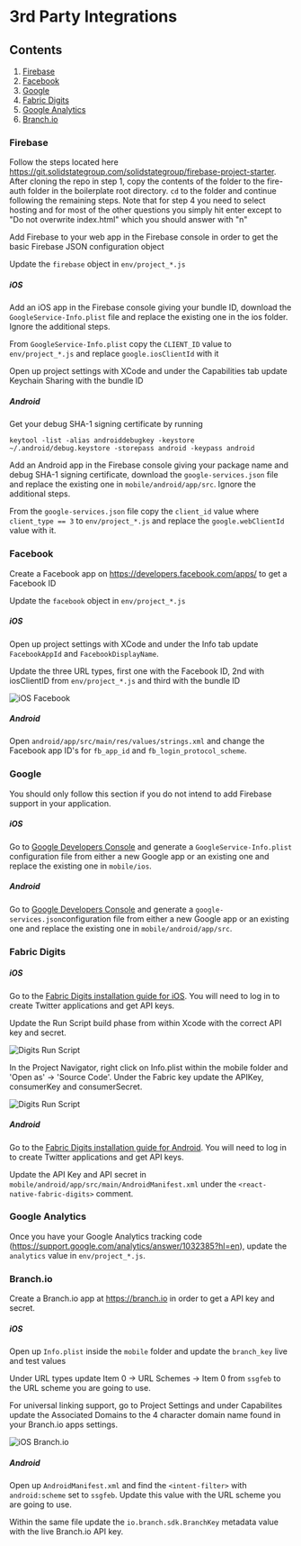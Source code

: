 # 3rd Party Integrations

## Contents

1. [Firebase](#firebase)
2. [Facebook](#facebook)
3. [Google](#google)
4. [Fabric Digits](#fabric-digits)
5. [Google Analytics](#google-analytics)
6. [Branch.io](#branchio)

### Firebase

Follow the steps located here https://git.solidstategroup.com/solidstategroup/firebase-project-starter. After cloning the repo in step 1, copy the contents of the folder to the fire-auth folder in the boilerplate root directory. ```cd``` to the folder and continue following the remaining steps. Note that for step 4 you need to select hosting and for most of the other questions you simply hit enter except to "Do not overwrite index.html" which you should answer with "n"

Add Firebase to your web app in the Firebase console in order to get the basic Firebase JSON configuration object

Update the `firebase` object in `env/project_*.js`

##### iOS

Add an iOS app in the Firebase console giving your bundle ID, download the `GoogleService-Info.plist` file and replace the existing one in the ios folder. Ignore the additional steps.

From `GoogleService-Info.plist` copy the `CLIENT_ID` value to `env/project_*.js` and replace `google.iosClientId` with it

Open up project settings with XCode and under the Capabilities tab update Keychain Sharing with the bundle ID

##### Android

Get your debug SHA-1 signing certificate by running
```
keytool -list -alias androiddebugkey -keystore ~/.android/debug.keystore -storepass android -keypass android
```
Add an Android app in the Firebase console giving your package name and debug SHA-1 signing certificate, download the `google-services.json` file and replace the existing one in ```mobile/android/app/src```. Ignore the additional steps.

From the `google-services.json` file copy the `client_id` value where `client_type == 3` to `env/project_*.js` and replace the `google.webClientId` value with it.

### Facebook

Create a Facebook app on https://developers.facebook.com/apps/ to get a Facebook ID

Update the `facebook` object in `env/project_*.js`

##### iOS

Open up project settings with XCode and under the Info tab update `FacebookAppId` and `FacebookDisplayName`.

Update the three URL types, first one with the Facebook ID, 2nd with iosClientID from `env/project_*.js` and third with the bundle ID

![iOS Facebook](http://g.recordit.co/GDqmbyI6Gb.gif)

##### Android

Open `android/app/src/main/res/values/strings.xml` and change the Facebook app ID's for `fb_app_id` and `fb_login_protocol_scheme`.

### Google

You should only follow this section if you do not intend to add Firebase support in your application.

##### iOS

Go to [Google Developers Console](https://developers.google.com/mobile/add?platform=ios&cntapi=signin&cnturl=https:%2F%2Fdevelopers.google.com%2Fidentity%2Fsign-in%2Fios%2Fsign-in%3Fconfigured%3Dtrue&cntlbl=Continue%20Adding%20Sign-In) and generate a `GoogleService-Info.plist` configuration file from either a new Google app or an existing one and replace the existing one in `mobile/ios`.

##### Android

Go to [Google Developers Console](https://developers.google.com/mobile/add?platform=android&cntapi=signin&cnturl=https:%2F%2Fdevelopers.google.com%2Fidentity%2Fsign-in%2Fandroid%2Fsign-in%3Fconfigured%3Dtrue&cntlbl=Continue%20Adding%20Sign-In) and generate a `google-services.json`configuration file from either a new Google app or an existing one and replace the existing one in `mobile/android/app/src`.

### Fabric Digits

##### iOS

Go to the [Fabric Digits installation guide for iOS](https://fabric.io/kits/ios/digits/install). You will need to log in to create Twitter applications and get API keys.

Update the Run Script build phase from within Xcode with the correct API key and secret.

![Digits Run Script](https://git.solidstategroup.com/solidstategroup/ssg-frontend-boilerplate/raw/master/ThirdPartyDigits.png)

In the Project Navigator, right click on Info.plist within the mobile folder and 'Open as' -> 'Source Code'. Under the Fabric key update the APIKey, consumerKey and consumerSecret.

![Digits Run Script](https://git.solidstategroup.com/solidstategroup/ssg-frontend-boilerplate/raw/master/ThirdPartyDigits2.png)

##### Android

Go to the [Fabric Digits installation guide for Android](https://fabric.io/kits/android/digits/install). You will need to log in to create Twitter applications and get API keys.

Update the API Key and API secret in `mobile/android/app/src/main/AndroidManifest.xml` under the `<react-native-fabric-digits>` comment.

### Google Analytics

Once you have your Google Analytics tracking code (https://support.google.com/analytics/answer/1032385?hl=en), update the `analytics` value in `env/project_*.js`.

### Branch.io

Create a Branch.io app at https://branch.io in order to get a API key and secret.

##### iOS

Open up `Info.plist` inside the `mobile` folder and update the `branch_key` live and test values

Under URL types update Item 0 -> URL Schemes -> Item 0 from `ssgfeb` to the URL scheme you are going to use.

For universal linking support, go to Project Settings and under Capabilites update the Associated Domains to the 4 character domain name found in your Branch.io apps settings.

![iOS Branch.io](http://g.recordit.co/u9xPBrOoGn.gif)

##### Android

Open up `AndroidManifest.xml` and find the `<intent-filter>` with `android:scheme` set to `ssgfeb`. Update this value with the URL scheme you are going to use.

Within the same file update the `io.branch.sdk.BranchKey` metadata value with the live Branch.io API key.

